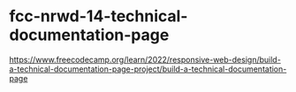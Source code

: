 # fcc-nrwd-14-technical-documentation-page

https://www.freecodecamp.org/learn/2022/responsive-web-design/build-a-technical-documentation-page-project/build-a-technical-documentation-page
